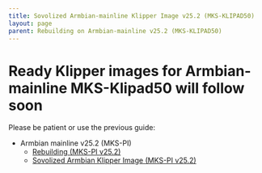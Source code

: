 ```yaml
---
title: Sovolized Armbian-mainline Klipper Image v25.2 (MKS-KLIPAD50)
layout: page
parent: Rebuilding on Armbian-mainline v25.2 (MKS-KLIPAD50)
---
```

# Ready Klipper images for Armbian-mainline MKS-Klipad50 will follow soon

Please be patient or use the previous guide:

* Armbian mainline v25.2 (MKS-PI)
  * [Rebuilding (MKS-PI v25.2)](armbian-mkspi-mainline-setup-v25-2.html)
  * [Sovolized Armbian Klipper Image (MKS-PI v25.2)](armbian-mkspi-mainline-image-v25-2.html)

